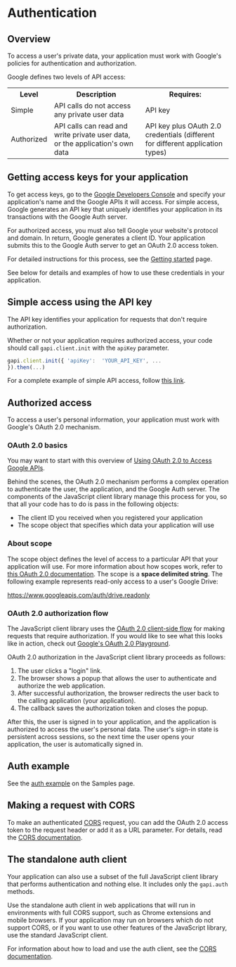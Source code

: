 # Authentication

[](#top_of_page)Overview
------------------------

To access a user's private data, your application must work with Google's policies for authentication and authorization.

Google defines two levels of API access:

<table>
  <tr>
    <th>
      Level
    </th>
    <th>
      Description
    </th>
    <th>
      Requires:
    </th>
  </tr>
  <tr>
    <td>
      Simple
    </td>
    <td>
      API calls do not access any private user data
    </td>
    <td>
      API key
    </td>
  </tr>
  <tr>
    <td>
      Authorized
    </td>
    <td>
      API calls can read and write private user data, or the
      application's own data
    </td>
    <td>
      API key plus OAuth 2.0 credentials (different for
      different application types)
    </td>
  </tr>
</table>

[](#top_of_page)Getting access keys for your application
--------------------------------------------------------

To get access keys, go to the [Google Developers Console](https://console.developers.google.com) and specify your application's name and the Google APIs it will access. For simple access, Google generates an API key that uniquely identifies your application in its transactions with the Google Auth server.

For authorized access, you must also tell Google your website's protocol and domain. In return, Google generates a client ID. Your application submits this to the Google Auth server to get an OAuth 2.0 access token.

For detailed instructions for this process, see the [Getting started](start.md) page.

See below for details and examples of how to use these credentials in your application.

[](#top_of_page)Simple access using the API key
-----------------------------------------------

The API key identifies your application for requests that don't require authorization.

Whether or not your application requires authorized access, your code should call `gapi.client.init` with the `apiKey` parameter.

```js
gapi.client.init({ 'apiKey':  'YOUR_API_KEY', ...  
}).then(...) 
```

For a complete example of simple API access, follow [this link](samples.md#LoadinganAPIandMakingaRequest).

[](#top_of_page)Authorized access
---------------------------------

To access a user's personal information, your application must work with Google's OAuth 2.0 mechanism.

### OAuth 2.0 basics

You may want to start with this overview of [Using OAuth 2.0 to Access Google APIs](https://developers.google.com/accounts/docs/OAuth2).

Behind the scenes, the OAuth 2.0 mechanism performs a complex operation to authenticate the user, the application, and the Google Auth server. The components of the JavaScript client library manage this process for you, so that all your code has to do is pass in the following objects:

*   The client ID you received when you registered your application
*   The scope object that specifies which data your application will use

### About scope

The scope object defines the level of access to a particular API that your application will use. For more information about how scopes work, refer to [this OAuth 2.0 documentation](https://developers.google.com/accounts/docs/OAuth2.html). The scope is a **space delimited string**. The following example represents read-only access to a user's Google Drive:

https://www.googleapis.com/auth/drive.readonly

### OAuth 2.0 authorization flow

The JavaScript client library uses the [OAuth 2.0 client-side flow](https://developers.google.com/accounts/docs/OAuth2UserAgent) for making requests that require authorization. If you would like to see what this looks like in action, check out [Google's OAuth 2.0 Playground](https://developers.google.com/oauthplayground/).

OAuth 2.0 authorization in the JavaScript client library proceeds as follows:

1.  The user clicks a "login" link.
2.  The browser shows a popup that allows the user to authenticate and authorize the web application.
3.  After successful authorization, the browser redirects the user back to the calling application (your application).
4.  The callback saves the authorization token and closes the popup.

After this, the user is signed in to your application, and the application is authorized to access the user's personal data. The user's sign-in state is persistent across sessions, so the next time the user opens your application, the user is automatically signed in.

[](#top_of_page)Auth example
----------------------------

See the [auth example](samples.md#authorizing-and-making-authorized-requests) on the Samples page.

[](#top_of_page)Making a request with CORS
------------------------------------------

To make an authenticated [CORS](http://www.w3.org/TR/cors/) request, you can add the OAuth 2.0 access token to the request header or add it as a URL parameter. For details, read the [CORS documentation](cors.md).

[](#top_of_page)The standalone auth client
------------------------------------------

Your application can also use a subset of the full JavaScript client library that performs authentication and nothing else. It includes only the `gapi.auth` methods.

Use the standalone auth client in web applications that will run in environments with full CORS support, such as Chrome extensions and mobile browsers. If your application may run on browsers which do not support CORS, or if you want to use other features of the JavaScript library, use the standard JavaScript client.

For information about how to load and use the auth client, see the [CORS documentation](cors.md).
